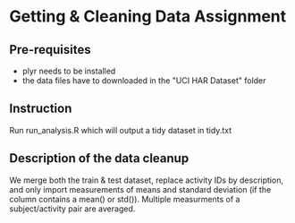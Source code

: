 # Getting & Cleaning Data Assignment

## Pre-requisites
* plyr needs to be installed
* the data files have to downloaded in the "UCI HAR Dataset" folder

## Instruction
Run run_analysis.R which will output a tidy dataset in tidy.txt 

## Description of the data cleanup
We merge both the train & test dataset, replace activity IDs by description, and only import measurements of means and standard deviation (if the column contains a mean() or std()).
Multiple measurments of a subject/activity pair are averaged.
